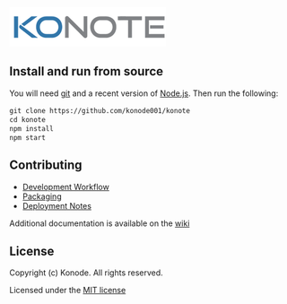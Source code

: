 [![KoNote](src/img/konote-text.png)](https://konote.ca)

## Install and run from source

You will need [git](https://git-scm.com/) and a recent version of [Node.js](https://nodejs.org).
Then run the following:

```
git clone https://github.com/konode001/konote
cd konote
npm install
npm start
```

## Contributing

- [Development Workflow](https://github.com/LogicalOutcomes/KoNote/wiki/Deployment-Notes)
- [Packaging](https://github.com/LogicalOutcomes/KoNote/wiki/Packaging)
- [Deployment Notes](https://github.com/LogicalOutcomes/KoNote/wiki/Deployment-Notes)

Additional documentation is available on the [wiki](https://github.com/konode001/konote/wiki)

## License

Copyright (c) Konode. All rights reserved.

Licensed under the [MIT license](https://opensource.org/licenses/MIT)
